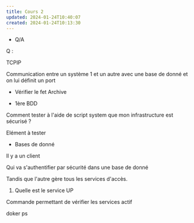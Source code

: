```yaml
---
title: Cours 2
updated: 2024-01-24T10:40:07
created: 2024-01-24T10:13:30
---
```


- Q/A

Q :

TCPIP

Communication entre un système 1 et un autre avec une base de donné et on lui définit un port

- Vérifier le fet Archive

- 1ère BDD

Comment tester à l'aide de script system que mon infrastructure est sécurisé ?

Elément à tester

- Bases de donné

Il y a un client

Qui va s'authentifier par sécurité dans une base de donné

Tandis que l'autre gère tous les services d'accès.

1.  Quelle est le service UP

Commande permettant de vérifier les services actif

doker ps


